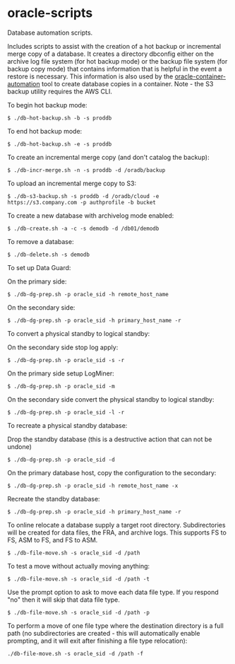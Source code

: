 # oracle-scripts

Database automation scripts.

Includes scripts to assist with the creation of a hot backup or incremental merge copy of a database. It creates a directory dbconfig either on the archive log file system (for hot backup mode) or the backup file system (for backup copy mode) that contains information that is helpful in the event a restore is necessary. This information is also used by the [oracle-container-automation](https://github.com/mminichino/oracle-container-automation) tool to create database copies in a container. Note - the S3 backup utility requires the AWS CLI.

To begin hot backup mode:
````
$ ./db-hot-backup.sh -b -s proddb
````

To end hot backup mode:
````
$ ./db-hot-backup.sh -e -s proddb
````

To create an incremental merge copy (and don't catalog the backup):
````
$ ./db-incr-merge.sh -n -s proddb -d /oradb/backup
````

To upload an incremental merge copy to S3:
````
$ ./db-s3-backup.sh -s proddb -d /oradb/cloud -e https://s3.company.com -p authprofile -b bucket
````

To create a new database with archivelog mode enabled:
````
$ ./db-create.sh -a -c -s demodb -d /db01/demodb
````

To remove a database:
````
$ ./db-delete.sh -s demodb
````

To set up Data Guard:

On the primary side:
````
$ ./db-dg-prep.sh -p oracle_sid -h remote_host_name
````

On the secondary side:
````
$ ./db-dg-prep.sh -p oracle_sid -h primary_host_name -r
````

To convert a physical standby to logical standby:

On the secondary side stop log apply:
````
$ ./db-dg-prep.sh -p oracle_sid -s -r
````

On the primary side setup LogMiner:
````
$ ./db-dg-prep.sh -p oracle_sid -m
````

On the secondary side convert the physical standby to logical standby:
````
$ ./db-dg-prep.sh -p oracle_sid -l -r
````

To recreate a physical standby database:

Drop the standby database (this is a destructive action that can not be undone)
````
$ ./db-dg-prep.sh -p oracle_sid -d
````

On the primary database host, copy the configuration to the secondary:
````
$ ./db-dg-prep.sh -p oracle_sid -h remote_host_name -x
````

Recreate the standby database:
````
$ ./db-dg-prep.sh -p oracle_sid -h primary_host_name -r
````

To online relocate a database supply a target root directory. Subdirectories will be created for data files, the FRA, and archive logs. This supports FS to FS, ASM to FS, and FS to ASM.
````
$ ./db-file-move.sh -s oracle_sid -d /path
````

To test a move without actually moving anything:
````
$ ./db-file-move.sh -s oracle_sid -d /path -t
````

Use the prompt option to ask to move each data file type. If you respond "no" then it will skip that data file type.
````
$ ./db-file-move.sh -s oracle_sid -d /path -p
````

To perform a move of one file type where the destination directory is a full path (no subdirectories are created - this will automatically enable prompting, and it will exit after finishing a file type relocation):
````
./db-file-move.sh -s oracle_sid -d /path -f
````
